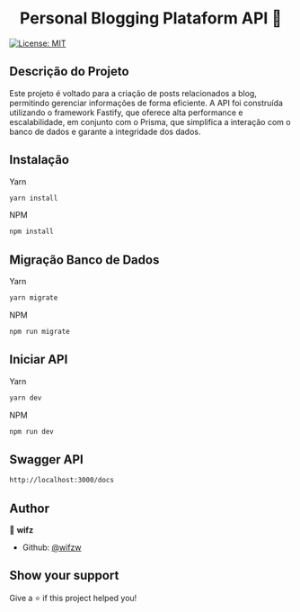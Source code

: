 <h1 align="center">Personal Blogging Plataform API 👋</h1>
<p>
  <a href="#" target="_blank">
    <img alt="License: MIT" src="https://img.shields.io/badge/License-MIT-yellow.svg" />
  </a>
</p>

## Descrição do Projeto

Este projeto é voltado para a criação de posts relacionados a blog, permitindo gerenciar informações de forma eficiente. A API foi construída utilizando o framework Fastify, que oferece alta performance e escalabilidade, em conjunto com o Prisma, que simplifica a interação com o banco de dados e garante a integridade dos dados.

## Instalação

Yarn
```sh
yarn install
```

NPM
```sh
npm install
```

## Migração Banco de Dados
Yarn
```sh
yarn migrate
```

NPM
```sh
npm run migrate
```

## Iniciar API
Yarn
```sh
yarn dev
```

NPM
```sh
npm run dev
```

## Swagger API
```sh
http://localhost:3000/docs
```

## Author

👤 **wifz**

* Github: [@wifzw](https://github.com/wifzw)

## Show your support

Give a ⭐️ if this project helped you!
